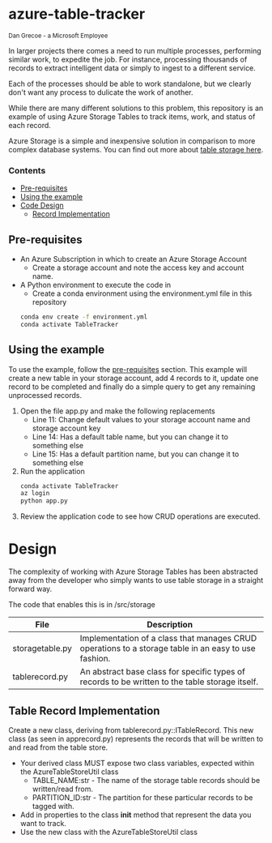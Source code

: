 # azure-table-tracker
<sub>Dan Grecoe - a Microsoft Employee</sub>

In larger projects there comes a need to run multiple processes, performing similar work, to expedite the job. For instance, processing thousands of records to extract intelligent data or simply to ingest to a different service. 

Each of the processes should be able to work standalone, but we clearly don't want any process to dulicate the work of another. 

While there are many different solutions to this problem, this repository is an example of using Azure Storage Tables to track items, work, and status of each record. 

Azure Storage is a simple and inexpensive solution in comparison to more complex database systems. You can find out more about [table storage here](https://docs.microsoft.com/en-us/azure/storage/tables/table-storage-overview).


### Contents
- [Pre-requisites](#pre-requisites)
- [Using the example](#using-the-example)
- [Code Design](#design)
    - [Record Implementation](#table-record-implementation)


## Pre-requisites

- An Azure Subscription in which to create an Azure Storage Account
    - Create a storage account and note the access key and account name. 
- A Python environment to execute the code in
    - Create a conda environment using the environment.yml file in this repository
    ```bash
    conda env create -f environment.yml
    conda activate TableTracker
    ```

## Using the example

To use the example, follow the [pre-requisites](#pre-requisites) section. This example will create a new table in your storage account, add 4 records to it, update one record to be completed and finally do a simple query to get any remaining unprocessed records. 

1. Open the file app.py and make the following replacements
    - Line 11: Change default values to your storage account name and storage account key
    - Line 14: Has a default table name, but you can change it to something else
    - Line 15: Has a default partition name, but you can change it to something else
2. Run the application
    ```bash
    conda activate TableTracker
    az login
    python app.py
    ```
3. Review the application code to see how CRUD operations are executed.

# Design

The complexity of working with Azure Storage Tables has been abstracted away from the developer who simply wants to use table storage in a straight forward way.

The code that enables this is in /src/storage

|File|Description|
|----|-----|
|storagetable.py|Implementation of a class that manages CRUD operations to a storage table in an easy to use fashion.|
|tablerecord.py|An abstract base class for specific types of records to be written to the table storage itself.|

## Table Record Implementation

Create a new class, deriving from tablerecord.py::ITableRecord. This new class (as seen in apprecord.py) represents the records that will be written to and read from the table store. 

- Your derived class MUST expose two class variables, expected within the AzureTableStoreUtil class
    - TABLE_NAME:str - The name of the storage table records should be written/read from. 
    - PARTITION_ID:str - The partition for these particular records to be tagged with.
- Add in properties to the class __init__ method that represent the data you want to track. 
- Use the new class with the AzureTableStoreUtil class